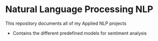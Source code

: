 # Natural Language Processing NLP
This repository documents all of my Applied NLP projects

- Contains the different predefined models for sentiment analysis
